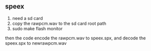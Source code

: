 ## speex

1. need a sd card
2. copy the rawpcm.wav to the sd card root path
3. sudo make flash monitor

then the code encode the rawpcm.wav to speex.spx, and decode the speex.spx to newrawpcm.wav

